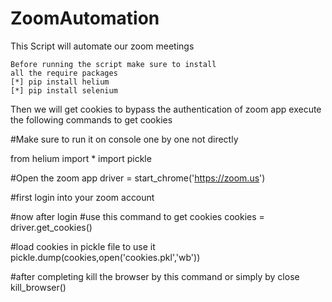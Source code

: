# ZoomAutomation
 This Script will automate our zoom meetings 
 
	Before running the script make sure to install
	all the require packages
	[*] pip install helium
	[*] pip install selenium

Then we will get cookies to bypass the authentication of zoom app
execute the following commands to get cookies

#Make sure to run it on console one by one not directly

from helium import *
import pickle

#Open the zoom app
driver = start_chrome('https://zoom.us')

#first login into your zoom account

#now after login
#use this command to get cookies
cookies = driver.get_cookies()

#load cookies in pickle file to use it
pickle.dump(cookies,open('cookies.pkl','wb'))

#after completing kill the browser by this command or simply by close
kill_browser()

